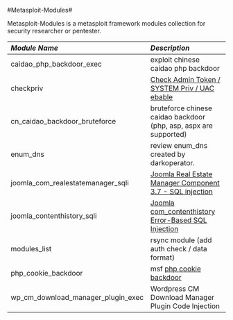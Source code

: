 #Metasploit-Modules#

Metasploit-Modules is a metasploit framework modules collection for security researcher or pentester.

| *Module Name* | *Description* |
|:--------------|:--------------|
| caidao\_php\_backdoor\_exec | exploit chinese caidao php backdoor |
| checkpriv | [Check Admin Token / SYSTEM Priv / UAC ebable](http://www.darkoperator.com/blog/2013/6/11/stealing-user-certificates-with-meterpreter-mimikatz-extensi.html) |
| cn\_caidao\_backdoor\_bruteforce | bruteforce chinese caidao backdoor (php, asp, aspx are supported) |
| enum\_dns | review enum\_dns created by darkoperator. |
| joomla\_com\_realestatemanager\_sqli | [Joomla Real Estate Manager Component 3.7 - SQL injection](https://www.exploit-db.com/exploits/38445/) |
| joomla\_contenthistory\_sqli | [Joomla com_contenthistory Error-Based SQL Injection](https://www.trustwave.com/Resources/SpiderLabs-Blog/Joomla-SQL-Injection-Vulnerability-Exploit-Results-in-Full-Administrative-Access/) |
| modules\_list | rsync module (add auth check / data format) |
| php\_cookie\_backdoor | msf [php cookie backdoor](https://github.com/all3g/fuzzdb/blob/master/web-backdoors/php/caidao_cookies.php) |
| wp\_cm\_download\_manager\_plugin\_exec | Wordpress CM Download Manager Plugin Code Injection |

